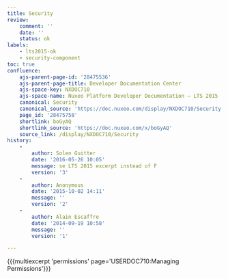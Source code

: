 ```yaml
---
title: Security
review:
    comment: ''
    date: ''
    status: ok
labels:
    - lts2015-ok
    - security-component
toc: true
confluence:
    ajs-parent-page-id: '28475536'
    ajs-parent-page-title: Developer Documentation Center
    ajs-space-key: NXDOC710
    ajs-space-name: Nuxeo Platform Developer Documentation — LTS 2015
    canonical: Security
    canonical_source: 'https://doc.nuxeo.com/display/NXDOC710/Security'
    page_id: '28475758'
    shortlink: boGyAQ
    shortlink_source: 'https://doc.nuxeo.com/x/boGyAQ'
    source_link: /display/NXDOC710/Security
history:
    - 
        author: Solen Guitter
        date: '2016-05-26 10:05'
        message: se LTS 2015 excerpt instead of F
        version: '3'
    - 
        author: Anonymous
        date: '2015-10-02 14:11'
        message: ''
        version: '2'
    - 
        author: Alain Escaffre
        date: '2014-09-19 10:58'
        message: ''
        version: '1'

---
```

{{{multiexcerpt 'permissions' page='USERDOC710:Managing Permissions'}}}
